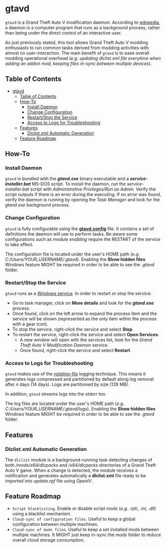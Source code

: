 # gtavd
`gtavd` is a Grand Theft Auto V modification daemon. According to [wikipedia](https://en.wikipedia.org/wiki/Daemon_(computing)), a daemon is a computer program that runs as a background process, rather than being under the direct control of an interactive user.

As just previously stated, this tool allows Grand Theft Auto V modding enthusiasts to run common tasks derived from modding activities with almost no user-interaction. The main benefit of `gtavd` is to ease overall modding operational overhead (_e.g. updating dlclist.xml file everytime when adding an addon mod, keeping files in-sync between multiple devices_).

## Table of Contents

- [gtavd](#gtavd)
  - [Table of Contents](#table-of-contents)
  - [How-To](#how-to)
    - [Install Daemon](#install-daemon)
    - [Change Configuration](#change-configuration)
    - [Restart/Stop the Service](#restartstop-the-service)
    - [Access to Logs for Troubleshooting](#access-to-logs-for-troubleshooting)
  - [Features](#features)
    - [Dlclist.xml Automatic Generation](#dlclistxml-automatic-generation)
  - [Feature Roadmap](#feature-roadmap)

## How-To

### Install Daemon

`gtavd` is bundled with the **_gtavd.exe_** binary executable and a **_service-installer.bat_** MS-DOS script. To install the daemon, run the _service-installer.bat_ script with _Administrative Privileges/Run as Admin_. Verify the script outputs if there is an error during the executing. If no error was found, verify the daemon is running by opening the _Task Manager_ and look for the _gtavd.exe_ background process.

### Change Configuration

`gtavd` is fully configurable using the [**gtavd.config**](testdata/configs/gtavd.config.yaml) file. It contains a set of definitions the daemon will use to perform tasks. Be aware some configurations such as _module enabling_ require the RESTART of the service to take effect.

The configuration file is located under the user's HOME path (*e.g. C:/Users/YOUR_USERNAME/.gtavd*). Enabling the **Show hidden files** Windows feature MIGHT be required in order to be able to see the _.gtavd_ folder.

### Restart/Stop the Service

`gtavd` runs as a [Windows service](https://docs.microsoft.com/en-us/dotnet/framework/windows-services/introduction-to-windows-service-applications). In order to restart or stop the service: 

- Go to task manager, click on **More details** and look for the **_gtavd.exe_** process. 
- Once found, click on the left arrow to expand the process item and the service will be shown (represented as the only item within the process with a gear icon).
- To stop the service, right-click the service and select **Stop**.
- To restart the service, right-click the service and select **Open Services**.
  - A new window will open with the services list, look for the _Grand Theft Auto V Modification Daemon_ service.
  - Once found, right-click the service and select **Restart**.

### Access to Logs for Troubleshooting

`gtavd` makes use of the [_rotating-file_](https://en.wikipedia.org/wiki/Log_rotation) logging technique. This means it generates logs compressed and partitioned by default along log removal after _n_ days (14 days). Logs are partitioned by size (128 MB).

In addition, `gtavd` streams logs into the _stderr_ too.


The log files are located under the user's HOME path (*e.g. C:/Users/YOUR_USERNAME/.gtavd/logs*). Enabling the **Show hidden files** Windows feature MIGHT be required in order to be able to see the _.gtavd_ folder.

## Features

### Dlclist.xml Automatic Generation

The `dlclist` module is a background-running task detecting changes of both _/mods/x64/dlcpacks_ and _/x64/dlcpacks_ directories of a Grand Theft Auto V game. When a change is detected, the module receives a notification and generates automatically a **dlclist.xml** file ready to be imported into _update.rpf_ file using _OpenIV_. 

## Feature Roadmap

- `Script blacklisting`. Enable or disable script mods (_e.g. .rph, .ini, .dll_) using a blacklist mechanism. 
- `Cloud-sync of configuration files`. Useful to keep a global configuration between multiple machines.
- `Cloud-sync of mods files`. Useful to keep a set installed mods between multiple machines. It MIGHT just keep in-sync the _mods_ folder to reduce overall cloud storage consumption.

